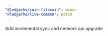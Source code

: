 ```yaml
---
"@ledgerhq/coin-filecoin": minor
"@ledgerhq/live-common": patch
---
```


Add incremental sync and network api upgrade
